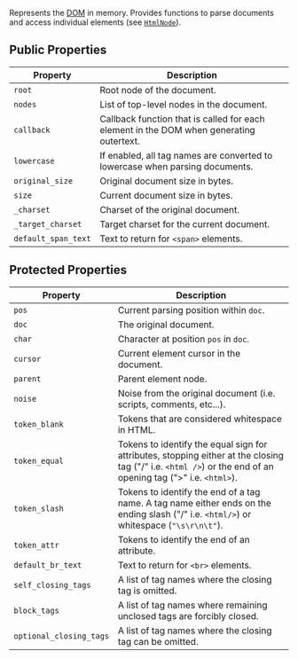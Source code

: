 Represents the [DOM](https://en.wikipedia.org/wiki/Document_Object_Model) in memory. Provides functions to parse documents and access individual elements (see [`HtmlNode`](../HtmlNode/)).

## Public Properties

| Property              | Description
| --------              | -----------
| `root`                | Root node of the document.
| `nodes`               | List of top-level nodes in the document.
| `callback`            | Callback function that is called for each element in the DOM when generating outertext.
| `lowercase`           | If enabled, all tag names are converted to lowercase when parsing documents.
| `original_size`       | Original document size in bytes.
| `size`                | Current document size in bytes.
| `_charset`            | Charset of the original document.
| `_target_charset`     | Target charset for the current document.
| `default_span_text`   | Text to return for `<span>` elements.

## Protected Properties

| Property                  | Description
| --------                  | -----------
| `pos`                     | Current parsing position within `doc`.
| `doc`                     | The original document.
| `char`                    | Character at position `pos` in `doc`.
| `cursor`                  | Current element cursor in the document.
| `parent`                  | Parent element node.
| `noise`                   | Noise from the original document (i.e. scripts, comments, etc...).
| `token_blank`             | Tokens that are considered whitespace in HTML.
| `token_equal`             | Tokens to identify the equal sign for attributes, stopping either at the closing tag ("/" i.e. `<html />`) or the end of an opening tag (">" i.e. `<html>`).
| `token_slash`             | Tokens to identify the end of a tag name. A tag name either ends on the ending slash ("/" i.e. `<html/>`) or whitespace (`"\s\r\n\t"`).
| `token_attr`              | Tokens to identify the end of an attribute.
| `default_br_text`         | Text to return for `<br>` elements.
| `self_closing_tags`       | A list of tag names where the closing tag is omitted.
| `block_tags`              | A list of tag names where remaining unclosed tags are forcibly closed.
| `optional_closing_tags`   | A list of tag names where the closing tag can be omitted.